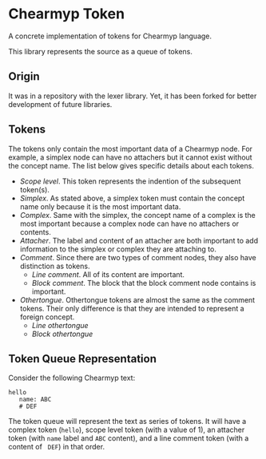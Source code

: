 # Chearmyp Token
A concrete implementation of tokens for Chearmyp language.

This library represents the source as a queue of tokens.

## Origin
It was in a repository with the lexer library. Yet, it has been forked for better development of future libraries.

## Tokens
The tokens only contain the most important data of a Chearmyp node. For example, a simplex node can
have no attachers but it cannot exist without the concept name. The list below gives specific
details about each tokens.
- *Scope level*. This token represents the indention of the subsequent token(s).
- *Simplex*. As stated above, a simplex token must contain the concept name only because it is the
  most important data.
- *Complex*. Same with the simplex, the concept name of a complex is the most important because a
  complex node can have no attachers or contents.
- *Attacher*. The label and content of an attacher are both important to add information to the
  simplex or complex they are attaching to.
- *Comment*. Since there are two types of comment nodes, they also have distinction as tokens.
  - *Line comment*. All of its content are important.
  - *Block comment*. The block that the block comment node contains is important.
- *Othertongue*. Othertongue tokens are almost the same as the comment tokens. Their only difference
  is that they are intended to represent a foreign concept.
  - *Line othertongue*
  - *Block othertongue*

## Token Queue Representation
Consider the following Chearmyp text:
```
hello
   name: ABC
   # DEF
```
The token queue will represent the text as series of tokens. It will have a complex token (`hello`),
scope level token (with a value of 1), an attacher token (with `name` label and `ABC` content), and
a line comment token (with a content of ` DEF`) in that order.
